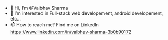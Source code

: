 - 👋 Hi, I’m @Vaibhav Sharma
- 👀 I’m interested in Full-stack web developement, android developement, etc...
- 📫 How to reach me? Find me on LinkedIn https://www.linkedin.com/in/vaibhav-sharma-3b0b90172

<!---
Vaibhav-Sharma-01/Vaibhav-Sharma-01 is a ✨ special ✨ repository because its `README.md` (this file) appears on your GitHub profile.
You can click the Preview link to take a look at your changes.
--->
